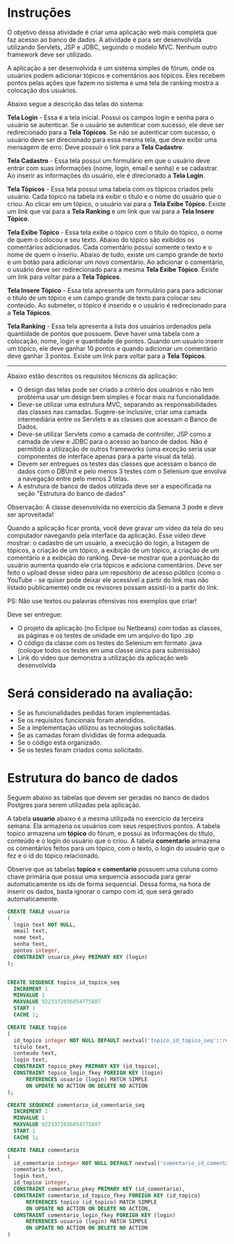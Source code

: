 #  Instruções

O objetivo dessa atividade é criar uma aplicação web mais completa que faz acesso ao banco de dados. 
A atividade é para ser desenvolvida utilizando Servlets, JSP e JDBC, seguindo o modelo MVC. 
Nenhum outro framework deve ser utilizado.

A aplicação a ser desenvolvida é um sistema simples de fórum, onde os usuários podem adicionar tópicos e comentários aos tópicos. 
Eles recebem pontos pelas ações que fazem no sistema e uma tela de ranking mostra a colocação dos usuários.

Abaixo segue a descrição das telas do sistema:

**Tela Login** - Essa é a tela inicial. Possui os campos login e senha para o usuário se autenticar. 
Se o usuário se autenticar com sucesso, ele deve ser redirecionado para a **Tela Tópicos**. 
Se não se autenticar com sucesso, o usuário deve ser direcionado para essa mesma tela, que deve exibir uma mensagem de erro. 
Deve possuir o link para a **Tela Cadastro**.

**Tela Cadastro** - Essa tela possui um formulário em que o usuário deve entrar com suas informações (nome, login, email e senha) e se cadastrar. 
Ao inserir as informações do usuário, ele é direcionado a **Tela Login**.

**Tela Tópicos** - Essa tela possui uma tabela com os tópicos criados pelo usuário. Cada tópico na tabela irá exibir o título e o nome do usuário que o criou. 
Ao clicar em um tópico, o usuário vai para a **Tela Exibe Tópico**. Existe um link que vai para a **Tela Ranking** e um link que vai para a **Tela Insere Tópico**.

**Tela Exibe Tópico** - Essa tela exibe o tópico com o título do tópico, o nome de quem o colocou e seu texto. Abaixo do tópico são exibidos os comentários adicionados. 
Cada comentário possui somente o texto e o nome de quem o inseriu. Abaixo de tudo, existe um campo grande de texto e um botão para adicionar um novo comentário. 
Ao adicionar o comentário, o usuário deve ser redirecionado para a mesma **Tela Exibe Tópico**. Existe um link para voltar para a **Tela Tópicos**.

**Tela Insere Tópico** - Essa tela apresenta um formulário para para adicionar o título de um tópico e um campo grande de texto para colocar seu conteúdo. 
Ao submeter, o tópico é inserido e o usuário é redirecionado para a **Tela Tópicos**.

**Tela Ranking** - Essa tela apresenta a lista dos usuários ordenados pela quantidade de pontos que possuem. 
Deve haver uma tabela com a colocação, nome, login e quantidade de pontos. 
Quando um usuário inserir um tópico, ele deve ganhar 10 pontos e quando adicionar um comentário deve ganhar 3 pontos. Existe um link para voltar para a **Tela Tópicos**.

-------------------------------------------------------------------------------------------------------------------------------------------------------------------------

Abaixo estão descritos os requisitos técnicos da aplicação:

- O design das telas pode ser criado a critério dos usuários e não tem problema usar um design bem simples e focar mais na funcionalidade.
- Deve-se utilizar uma estrutura MVC, separando as responsabilidades das classes nas camadas. Sugere-se inclusive, criar uma camada intermediária entre os Servlets e as classes que acessam o Banco de Dados.
- Deve-se utilizar Servlets como a camada de controller, JSP como a camada de view e JDBC para o acesso ao banco de dados. Não é permitido a utilização de outros frameworks (uma exceção seria usar componentes de interface apenas para a parte visual da tela).
- Devem ser entregues os testes das classes que acessam o banco de dados com o DBUnit e pelo menos 3 testes com o Selenium que envolva a navegação entre pelo menos 2 telas.
- A estrutura de banco de dados utilizada deve ser a especificada na seção "Estrutura do banco de dados"

Observação: A classe desenvolvida no exercício da Semana 3 pode e deve ser aproveitada!

Quando a aplicação ficar pronta, você deve gravar um vídeo da tela do seu computador navegando pela interface da aplicação. 
Esse vídeo deve mostrar: o cadastro de um usuário, a execução do login, a listagem de tópicos, a criação de um tópico, a exibição de um tópico, a criação de um comentário e a exibição do ranking. 
Deve-se mostrar que a pontuação do usuário aumenta quando ele cria tópicos e adiciona comentários. Deve ser feito o upload desse video para um repositório de acesso público 
(como o YouTube - se quiser pode deixar ele acessível a partir do link mas não listado publicamente) onde os revisores possam assisti-lo a partir do link.

PS: Não use textos ou palavras ofensivas nos exemplos que criar!

Deve ser entregue:

- O projeto da aplicação (no Eclipse ou Netbeans) com todas as classes, as páginas e os testes de unidade em um arquivo do tipo .zip
- O código da classe com os testes do Selenium em formato .java (coloque todos os testes em uma classe única para submissão)
- Link do video que demonstra a utilização da aplicação web desenvolvida

#  Será considerado na avaliação:

- Se as funcionalidades pedidas foram implementadas.
- Se os requisitos funcionais foram atendidos.
- Se a implementação utilizou as tecnologias solicitadas.
- Se as camadas foram divididas de forma adequada.
- Se o código está organizado.
- Se os testes foram criados como solicitado.

#  Estrutura do banco de dados

Seguem abaixo as tabelas que devem ser geradas no banco de dados Postgres para serem utilizadas pela aplicação.

A tabela **usuario** abaixo é a mesma utilizada no exercício da terceira semana. Ela armazena os usuários com seus respectivos pontos. 
A tabela topico armazena um **tópico** do fórum, e possui as informações do título, conteúdo e o login do usuário que o criou. 
A tabela **comentario** armazena os comentários feitos para um tópico, com o texto, o login do usuário que o fez e o id do tópico relacionado.

Observe que as tabelas **topico** e **comentario** possuem uma coluna como chave primária que possui uma sequencia associada para gerar automaticamente os ids de forma sequencial. 
Dessa forma, na hora de inserir os dados, basta ignorar o campo com id, que será gerado automaticamente.

```sql
CREATE TABLE usuario
(
  login text NOT NULL,
  email text,
  nome text,
  senha text,
  pontos integer,
  CONSTRAINT usuario_pkey PRIMARY KEY (login)
);


CREATE SEQUENCE topico_id_topico_seq
  INCREMENT 1
  MINVALUE 1
  MAXVALUE 9223372036854775807
  START 1
  CACHE 1;

CREATE TABLE topico
(
  id_topico integer NOT NULL DEFAULT nextval('topico_id_topico_seq'::regclass),
  titulo text,
  conteudo text,
  login text,
  CONSTRAINT topico_pkey PRIMARY KEY (id_topico),
  CONSTRAINT topico_login_fkey FOREIGN KEY (login)
      REFERENCES usuario (login) MATCH SIMPLE
      ON UPDATE NO ACTION ON DELETE NO ACTION
);

CREATE SEQUENCE comentario_id_comentario_seq
  INCREMENT 1
  MINVALUE 1
  MAXVALUE 9223372036854775807
  START 1
  CACHE 1;

CREATE TABLE comentario
(
  id_comentario integer NOT NULL DEFAULT nextval('comentario_id_comentario_seq'::regclass),
  comentario text,
  login text,
  id_topico integer,
  CONSTRAINT comentario_pkey PRIMARY KEY (id_comentario),
  CONSTRAINT comentario_id_topico_fkey FOREIGN KEY (id_topico)
      REFERENCES topico (id_topico) MATCH SIMPLE
      ON UPDATE NO ACTION ON DELETE NO ACTION,
  CONSTRAINT comentario_login_fkey FOREIGN KEY (login)
      REFERENCES usuario (login) MATCH SIMPLE
      ON UPDATE NO ACTION ON DELETE NO ACTION
)
```